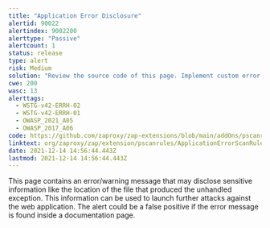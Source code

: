 ```yaml
---
title: "Application Error Disclosure"
alertid: 90022
alertindex: 9002200
alerttype: "Passive"
alertcount: 1
status: release
type: alert
risk: Medium
solution: "Review the source code of this page. Implement custom error pages. Consider implementing a mechanism to provide a unique error reference/identifier to the client (browser) while logging the details on the server side and not exposing them to the user."
cwe: 200
wasc: 13
alerttags: 
  - WSTG-v42-ERRH-02
  - WSTG-v42-ERRH-01
  - OWASP_2021_A05
  - OWASP_2017_A06
code: https://github.com/zaproxy/zap-extensions/blob/main/addOns/pscanrules/src/main/java/org/zaproxy/zap/extension/pscanrules/ApplicationErrorScanRule.java
linktext: org/zaproxy/zap/extension/pscanrules/ApplicationErrorScanRule.java
date: 2021-12-14 14:56:44.443Z
lastmod: 2021-12-14 14:56:44.443Z
---
```

This page contains an error/warning message that may disclose sensitive information like the location of the file that produced the unhandled exception. This information can be used to launch further attacks against the web application. The alert could be a false positive if the error message is found inside a documentation page.
